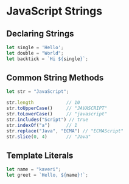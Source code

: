 # JavaScript Strings

## Declaring Strings
```js
let single = 'Hello';
let double = "World";
let backtick = `Hi ${single}`;
```

## Common String Methods
```js
let str = "JavaScript";

str.length            // 10
str.toUpperCase()     // "JAVASCRIPT"
str.toLowerCase()     // "javascript"
str.includes("Script") // true
str.indexOf("a")      // 1
str.replace("Java", "ECMA") // "ECMAScript"
str.slice(0, 4)       // "Java"
```

## Template Literals
```js
let name = "kaveri";
let greet = `Hello, ${name}!`;
```
